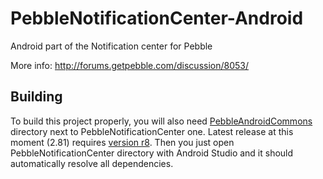 PebbleNotificationCenter-Android
================================

Android part of the Notification center for Pebble

More info: http://forums.getpebble.com/discussion/8053/

## Building

To build this project properly, you will also need [PebbleAndroidCommons](https://github.com/matejdro/PebbleAndroidCommons) directory next to PebbleNotificationCenter one. Latest release at this moment (2.81) requires [version r8](https://github.com/matejdro/PebbleAndroidCommons/tree/r8). Then you just open PebbleNotificationCenter directory with Android Studio and it should automatically resolve all dependencies.